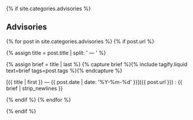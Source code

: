 {% if site.categories.advisories %}

<section>

## Advisories

{% for post in site.categories.advisories %}
{% if post.url %}

{% assign title = post.title | split: ' — ' %}

{% assign brief = title | last %}
{% capture brief %}{% include tagify.liquid text=brief tags=post.tags %}{% endcapture %}

[{{ title | first }} — {{ post.date | date: '%Y-%m-%d' }}]({{ post.url }})
: {{ brief | strip_newlines }}

{% endif %}
{% endfor %}

</section>

{% endif %}
